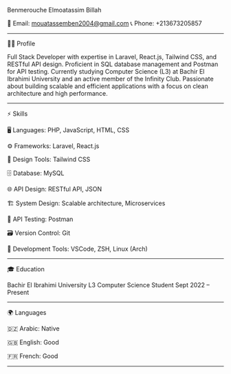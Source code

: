 Benmerouche Elmoatassim Billah

📧 Email: mouatassemben2004@gmail.com
📞 Phone: +213673205857


---

🧑‍💻 Profile

Full Stack Developer with expertise in Laravel, React.js, Tailwind CSS, and RESTful API design. Proficient in SQL database management and Postman for API testing. Currently studying Computer Science (L3) at Bachir El Ibrahimi University and an active member of the Infinity Club. Passionate about building scalable and efficient applications with a focus on clean architecture and high performance.


---

⚡ Skills

🖥️ Languages: PHP, JavaScript, HTML, CSS

⚙️ Frameworks: Laravel, React.js

🎨 Design Tools: Tailwind CSS

🗄️ Database: MySQL

🌐 API Design: RESTful API, JSON

🏗️ System Design: Scalable architecture, Microservices

🧪 API Testing: Postman

🗃️ Version Control: Git

🔧 Development Tools: VSCode, ZSH, Linux (Arch)


---

🎓 Education

Bachir El Ibrahimi University
L3 Computer Science Student
Sept 2022 – Present


---

🌍 Languages

🇩🇿 Arabic: Native

🇬🇧 English: Good

🇫🇷 French: Good


---

